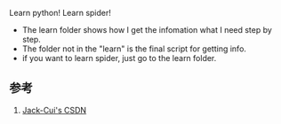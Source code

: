 Learn python!
Learn spider!

* The learn folder shows how I get the infomation what I need step by step.
* The folder not in the "learn" is the final script for getting info.
* if you want to learn spider, just go to the learn folder.

## 参考

1. [Jack-Cui's CSDN](https://blog.csdn.net/c406495762)